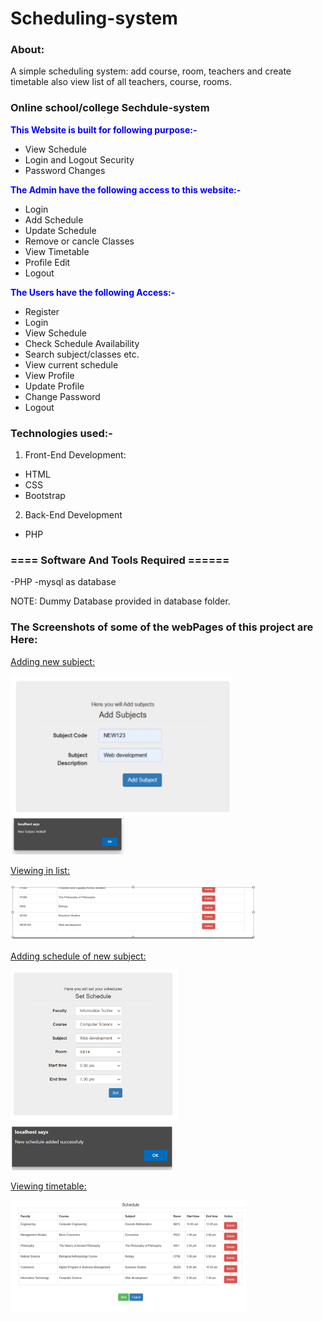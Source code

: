 # Scheduling-system
### About:
A simple scheduling system: add course, room, teachers and create timetable  also view list of all teachers, course, rooms. 
### Online school/college Sechdule-system
<span style="color:blue">**This Website is built for following purpose:-**</span>
- View Schedule
- Login and Logout Security
- Password Changes

<span style="color:blue">**The Admin have the following access to this website:-**</span>
- Login
- Add Schedule
- Update Schedule
- Remove  or cancle Classes
- View Timetable
- Profile Edit
- Logout

<span style="color:blue">**The Users have the following Access:-**</span>
- Register
- Login
- View Schedule
- Check Schedule Availability
- Search subject/classes etc.
- View current schedule
- View Profile
- Update Profile
- Change Password
- Logout

### Technologies used:-
1. Front-End Development:
- HTML
- CSS
- Bootstrap

2. Back-End Development
- PHP

### ==== Software And Tools Required ======
-PHP
-mysql as database

NOTE: Dummy Database provided in database folder.

### The Screenshots of some of the  webPages of this project are Here:

<u>Adding new subject:</u>

<img src="media/image1.png" style="width:3.6631in;height:2.30693in" />

<img src="media/image2.png" style="width:1.8984in;height:0.64784in" />

<u>Viewing in list:</u>

<img src="media/image3.png" style="width:4.06952in;height:0.91869in" />

<u>Adding schedule of new subject:</u>

<img src="media/image4.png" style="width:2.78075in;height:2.52628in" />

<img src="media/image5.png" style="width:2.71123in;height:0.78233in" />

<u>Viewing timetable:</u>

<img src="media/image6.png" style="width:3.92513in;height:1.87157in" />

